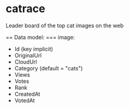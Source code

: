 catrace
=======

Leader board of the top cat images on the web


== Data model:
=== image:
* Id (key implicit)
* OriginalUrl
* CloudUrl
* Category (default = "cats")
* Views
* Votes
* Rank
* CreatedAt
* VotedAt


